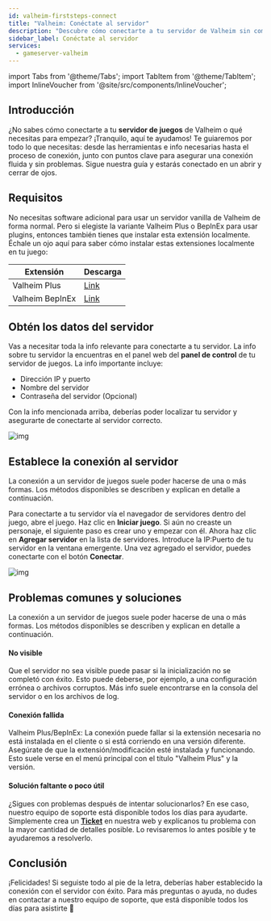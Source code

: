 ```yaml
---
id: valheim-firststeps-connect
title: "Valheim: Conéctate al servidor"
description: "Descubre cómo conectarte a tu servidor de Valheim sin complicaciones y obtén toda la info esencial para una experiencia de juego sin líos → Aprende más ahora"
sidebar_label: Conéctate al servidor
services:
  - gameserver-valheim
---
```


import Tabs from '@theme/Tabs';
import TabItem from '@theme/TabItem';
import InlineVoucher from '@site/src/components/InlineVoucher';


## Introducción
¿No sabes cómo conectarte a tu **servidor de juegos** de Valheim o qué necesitas para empezar? ¡Tranquilo, aquí te ayudamos! Te guiaremos por todo lo que necesitas: desde las herramientas e info necesarias hasta el proceso de conexión, junto con puntos clave para asegurar una conexión fluida y sin problemas. Sigue nuestra guía y estarás conectado en un abrir y cerrar de ojos.

<InlineVoucher />




## Requisitos

No necesitas software adicional para usar un servidor vanilla de Valheim de forma normal. Pero si elegiste la variante Valheim Plus o BepInEx para usar plugins, entonces también tienes que instalar esta extensión localmente. Échale un ojo aquí para saber cómo instalar estas extensiones localmente en tu juego:

| Extensión      | Descarga                                                     |
| -------------- | ------------------------------------------------------------ |
| Valheim Plus   | [Link](https://github.com/Grantapher/ValheimPlus)            |
| Valheim BepInEx| [Link](https://thunderstore.io/c/valheim/p/denikson/BepInExPack_Valheim/) |



## Obtén los datos del servidor

Vas a necesitar toda la info relevante para conectarte a tu servidor. La info sobre tu servidor la encuentras en el panel web del **panel de control** de tu servidor de juegos. La info importante incluye:

- Dirección IP y puerto
- Nombre del servidor
- Contraseña del servidor (Opcional)

Con la info mencionada arriba, deberías poder localizar tu servidor y asegurarte de conectarte al servidor correcto.

![img](https://screensaver01.zap-hosting.com/index.php/s/mfm2fFafq4Xq9H5/preview)

## Establece la conexión al servidor

La conexión a un servidor de juegos suele poder hacerse de una o más formas. Los métodos disponibles se describen y explican en detalle a continuación.

<Tabs>
    <TabItem value="connect_solution_server_browser_ingame" label="Navegador de servidores (En el juego)" default>

Para conectarte a tu servidor vía el navegador de servidores dentro del juego, abre el juego. Haz clic en **Iniciar juego**. Si aún no creaste un personaje, el siguiente paso es crear uno y empezar con él. Ahora haz clic en **Agregar servidor** en la lista de servidores. Introduce la IP:Puerto de tu servidor en la ventana emergente. Una vez agregado el servidor, puedes conectarte con el botón **Conectar**.

![img](https://screensaver01.zap-hosting.com/index.php/s/2CAiyKEkpYnmgEJ/download)

</TabItem>



</Tabs>



## Problemas comunes y soluciones

La conexión a un servidor de juegos suele poder hacerse de una o más formas. Los métodos disponibles se describen y explican en detalle a continuación.

#### No visible

Que el servidor no sea visible puede pasar si la inicialización no se completó con éxito. Esto puede deberse, por ejemplo, a una configuración errónea o archivos corruptos. Más info suele encontrarse en la consola del servidor o en los archivos de log.



#### Conexión fallida

Valheim Plus/BepInEx: La conexión puede fallar si la extensión necesaria no está instalada en el cliente o si está corriendo en una versión diferente. Asegúrate de que la extensión/modificación esté instalada y funcionando. Esto suele verse en el menú principal con el título "Valheim Plus" y la versión.



#### Solución faltante o poco útil

¿Sigues con problemas después de intentar solucionarlos? En ese caso, nuestro equipo de soporte está disponible todos los días para ayudarte. Simplemente crea un **[Ticket](https://zap-hosting.com/en/customer/support/)** en nuestra web y explícanos tu problema con la mayor cantidad de detalles posible. Lo revisaremos lo antes posible y te ayudaremos a resolverlo.



## Conclusión

¡Felicidades! Si seguiste todo al pie de la letra, deberías haber establecido la conexión con el servidor con éxito. Para más preguntas o ayuda, no dudes en contactar a nuestro equipo de soporte, que está disponible todos los días para asistirte 🙂




<InlineVoucher />